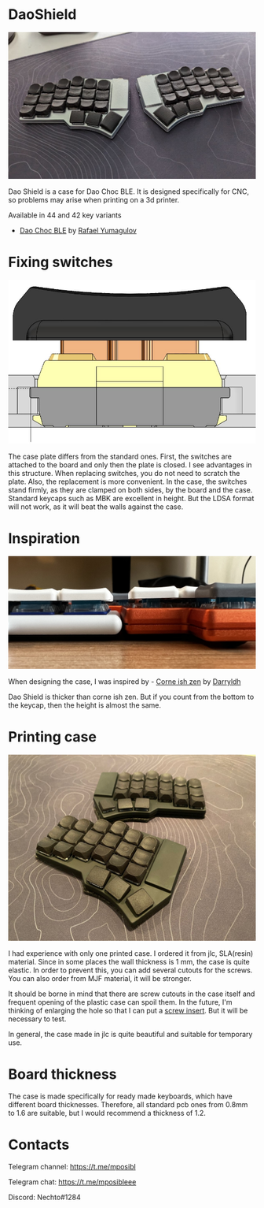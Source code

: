 # DaoShield
![Dao Shield](pics/DaoShield.JPG)

Dao Shield is a case for Dao Choc BLE. It is designed specifically for CNC, so problems may arise when printing on a 3d printer.

Available in 44 and 42 key variants

- [Dao Choc BLE](https://github.com/yumagulovrn/dao-choc-ble) by [Rafael Yumagulov](https://github.com/yumagulovrn) 


# Fixing switches
![Dao Shield](pics/0.2.jpg)

The case plate differs from the standard ones. First, the switches are attached to the board and only then the plate is closed. 
I see advantages in this structure. When replacing switches, you do not need to scratch the plate. Also, the replacement is more convenient. 
In the case, the switches stand firmly, as they are clamped on both sides, by the board and the case.
Standard keycaps such as MBK are excellent in height. But the LDSA format will not work, as it will beat the walls against the case.


# Inspiration

![Dao Shield](pics/0.3.JPG)

When designing the case, I was inspired by - [Corne ish zen](https://github.com/LOWPROKB/zmk-config-Corne-ish-Zen) by [Darryldh](https://github.com/Darryldh)

Dao Shield is thicker than corne ish zen. But if you count from the bottom to the keycap, then the height is almost the same.


# Printing case

![Dao Shield](pics/0.5.jpg)

I had experience with only one printed case. I ordered it from jlc, SLA(resin) material. Since in some places the wall thickness is 1 mm, the case is quite elastic. In order to prevent this, you can add several cutouts for the screws. You can also order from MJF material, it will be stronger.

It should be borne in mind that there are screw cutouts in the case itself and frequent opening of the plastic case can spoil them. In the future, I'm thinking of enlarging the hole so that I can put a [screw insert](https://aliexpress.ru/item/4000232925592.html?sku_id=10000000945438228). But it will be necessary to test.

In general, the case made in jlc is quite beautiful and suitable for temporary use.


# Board thickness

The case is made specifically for ready made keyboards, which have different board thicknesses. Therefore, all standard pcb ones from 0.8mm to 1.6 are suitable, but I would recommend a thickness of 1.2.


# Contacts

Telegram channel: https://t.me/mposibl

Telegram chat: https://t.me/mposibleee

Discord: Nechto#1284
